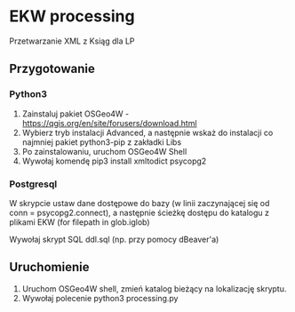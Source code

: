# EKW processing

Przetwarzanie XML z Ksiąg dla LP

## Przygotowanie

### Python3
1. Zainstaluj pakiet OSGeo4W - https://qgis.org/en/site/forusers/download.html
2. Wybierz tryb instalacji Advanced, a następnie wskaż do instalacji co najmniej pakiet python3-pip z zakładki Libs
3. Po zainstalowaniu, uruchom OSGeo4W Shell
4. Wywołaj komendę pip3 install xmltodict psycopg2

### Postgresql

W skrypcie ustaw dane dostępowe do bazy (w linii zaczynającej się od conn = psycopg2.connect), a następnie ścieżkę dostępu do katalogu z plikami EKW (for filepath in glob.iglob)

Wywołaj skrypt SQL ddl.sql (np. przy pomocy dBeaver'a)

## Uruchomienie

1. Uruchom OSGeo4W shell, zmień katalog bieżący na lokalizację skryptu.
2. Wywołaj polecenie python3 processing.py
